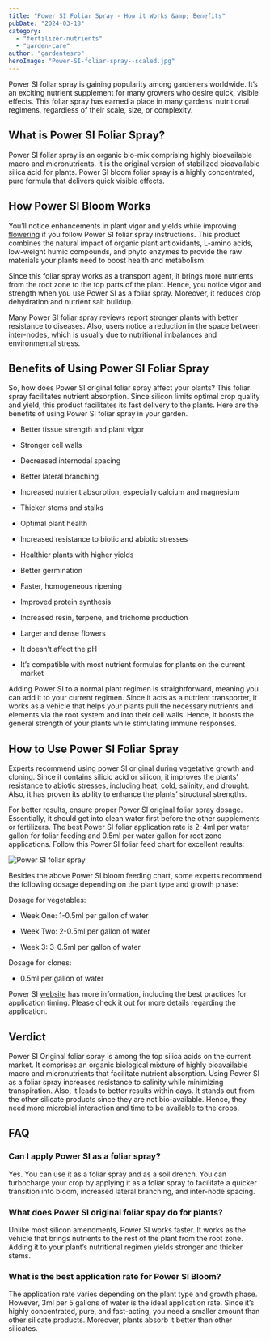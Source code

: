 ```yaml
---
title: "Power SI Foliar Spray - How it Works &amp; Benefits"
pubDate: "2024-03-18"
category: 
  - "fertilizer-nutrients"
  - "garden-care"
author: "gardentesrp"
heroImage: "Power-SI-foliar-spray--scaled.jpg"
---
```


Power SI foliar spray is gaining popularity among gardeners worldwide. It’s an exciting nutrient supplement for many growers who desire quick, visible effects. This foliar spray has earned a place in many gardens’ nutritional regimens, regardless of their scale, size, or complexity.

## What is Power SI Foliar Spray?

Power SI foliar spray is an organic bio-mix comprising highly bioavailable macro and micronutrients. It is the original version of stabilized bioavailable silica acid for plants. Power SI bloom foliar spray is a highly concentrated, pure formula that delivers quick visible effects.

## How Power SI Bloom Works

You’ll notice enhancements in plant vigor and yields while improving [flowering](https://garden.gnmnetworks.com/most-profitable-flowers-to-grow-top-12-picks/) if you follow Power SI foliar spray instructions. This product combines the natural impact of organic plant antioxidants, L-amino acids, low-weight humic compounds, and phyto enzymes to provide the raw materials your plants need to boost health and metabolism.

Since this foliar spray works as a transport agent, it brings more nutrients from the root zone to the top parts of the plant. Hence, you notice vigor and strength when you use Power SI as a foliar spray. Moreover, it reduces crop dehydration and nutrient salt buildup.

Many Power SI foliar spray reviews report stronger plants with better resistance to diseases. Also, users notice a reduction in the space between inter-nodes, which is usually due to nutritional imbalances and environmental stress.

## Benefits of Using Power SI Foliar Spray

So, how does Power SI original foliar spray affect your plants? This foliar spray facilitates nutrient absorption. Since silicon limits optimal crop quality and yield, this product facilitates its fast delivery to the plants. Here are the benefits of using Power SI foliar spray in your garden.

- Better tissue strength and plant vigor

- Stronger cell walls

- Decreased internodal spacing

- Better lateral branching

- Increased nutrient absorption, especially calcium and magnesium

- Thicker stems and stalks

- Optimal plant health

- Increased resistance to biotic and abiotic stresses

- Healthier plants with higher yields

- Better germination

- Faster, homogeneous ripening

- Improved protein synthesis

- Increased resin, terpene, and trichome production

- Larger and dense flowers

- It doesn’t affect the pH

- It’s compatible with most nutrient formulas for plants on the current market

Adding Power SI to a normal plant regimen is straightforward, meaning you can add it to your current regimen. Since it acts as a nutrient transporter, it works as a vehicle that helps your plants pull the necessary nutrients and elements via the root system and into their cell walls. Hence, it boosts the general strength of your plants while stimulating immune responses.

## How to Use Power SI Foliar Spray

Experts recommend using power SI original during vegetative growth and cloning. Since it contains silicic acid or silicon, it improves the plants’ resistance to abiotic stresses, including heat, cold, salinity, and drought. Also, it has proven its ability to enhance the plants’ structural strengths.

For better results, ensure proper Power SI original foliar spray dosage. Essentially, it should get into clean water first before the other supplements or fertilizers. The best Power SI foliar application rate is 2-4ml per water gallon for foliar feeding and 0.5ml per water gallon for root zone applications. Follow this Power SI foliar feed chart for excellent results:

![Power SI foliar spray ](../../assets/../../assets/images/Power-SI-original-foliar-spray-1024x466.jpg)

Besides the above Power SI bloom feeding chart, some experts recommend the following dosage depending on the plant type and growth phase:

Dosage for vegetables:

- Week One: 1-0.5ml per gallon of water

- Week Two: 2-0.5ml per gallon of water

- Week 3: 3-0.5ml per gallon of water

Dosage for clones:

- 0.5ml per gallon of water

Power SI [website](https://greenplanetwholesale.ca/wp-content/uploads/2021/09/PowerSi-QuadFold-Feed-Chart.pdf) has more information, including the best practices for application timing. Please check it out for more details regarding the application.

## Verdict

Power SI Original foliar spray is among the top silica acids on the current market. It comprises an organic biological mixture of highly bioavailable macro and micronutrients that facilitate nutrient absorption. Using Power SI as a foliar spray increases resistance to salinity while minimizing transpiration. Also, it leads to better results within days. It stands out from the other silicate products since they are not bio-available. Hence, they need more microbial interaction and time to be available to the crops.

## FAQ

### Can I apply Power SI as a foliar spray?

Yes. You can use it as a foliar spray and as a soil drench. You can turbocharge your crop by applying it as a foliar spray to facilitate a quicker transition into bloom, increased lateral branching, and inter-node spacing.

### What does Power SI original foliar spay do for plants?

Unlike most silicon amendments, Power SI works faster. It works as the vehicle that brings nutrients to the rest of the plant from the root zone. Adding it to your plant’s nutritional regimen yields stronger and thicker stems.

### What is the best application rate for Power SI Bloom?

The application rate varies depending on the plant type and growth phase. However, 3ml per 5 gallons of water is the ideal application rate. Since it’s highly concentrated, pure, and fast-acting, you need a smaller amount than other silicate products. Moreover, plants absorb it better than other silicates.
